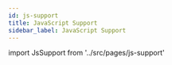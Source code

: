 ```yaml
---
id: js-support
title: JavaScript Support
sidebar_label: JavaScript Support
---
```


import JsSupport from '../src/pages/js-support'

<JsSupport />
